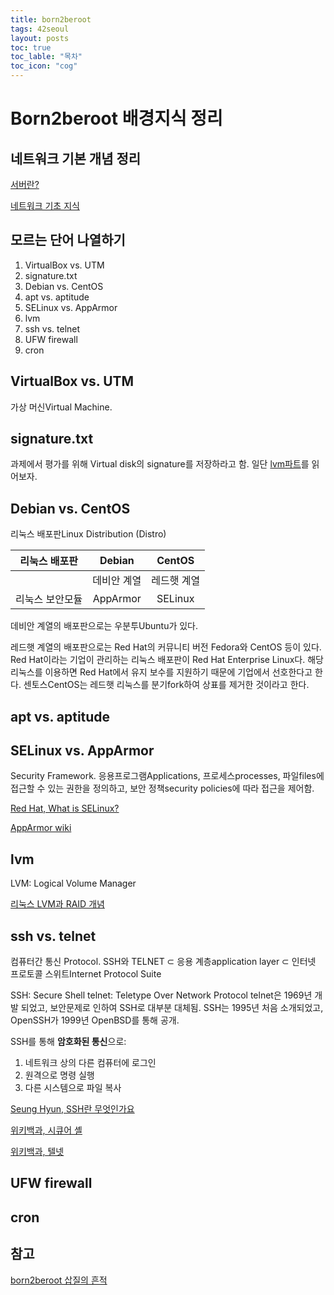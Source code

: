 ```yaml
---
title: born2beroot
tags: 42seoul
layout: posts
toc: true
toc_lable: "목차"
toc_icon: "cog"
---
```


# Born2beroot 배경지식 정리

## 네트워크 기본 개념 정리

[서버란?](https://lipcoder.tistory.com/514)

[네트워크 기초 지식](https://lipcoder.tistory.com/515?category=908023)

## 모르는 단어 나열하기

1. VirtualBox vs. UTM
1. signature.txt
1. Debian vs. CentOS
1. apt vs. aptitude
1. SELinux vs. AppArmor
1. lvm
1. ssh vs. telnet
1. UFW firewall
1. cron

## VirtualBox vs. UTM
가상 머신Virtual Machine.

## signature.txt
과제에서 평가를 위해 Virtual disk의 signature를 저장하라고 함.
일단 [lvm파트](#lvm)를 읽어보자.


## Debian vs. CentOS
리눅스 배포판Linux Distribution (Distro)

|리눅스 배포판			|Debian			|CentOS			|
|:--------------------:	| :-----------: | :--------------:|
| 						|데비안 계열	|레드햇 계열	|
|리눅스 보안모듈		|AppArmor		|SELinux		|

데비안 계열의 배포판으로는 우분투Ubuntu가 있다.

레드햇 계열의 배포판으로는 Red Hat의 커뮤니티 버전 Fedora와 CentOS 등이 있다.
Red Hat이라는 기업이 관리하는 리눅스 배포판이 Red Hat Enterprise Linux다. 해당 리눅스를 이용하면 Red Hat에서 유지 보수를 지원하기 때문에 기업에서 선호한다고 한다.
센토스CentOS는 레드햇 리눅스를 분기fork하여 상표를 제거한 것이라고 한다.


## apt vs. aptitude

## SELinux vs. AppArmor
Security Framework.
응용프로그램Applications, 프로세스processes, 파일files에 접근할 수 있는 권한을 정의하고, 보안 정책security policies에 따라 접근을 제어함.


[Red Hat, What is SELinux?](https://www.redhat.com/en/topics/linux/what-is-selinux)

[AppArmor wiki](https://gitlab.com/apparmor/apparmor/-/wikis/home)


## lvm
<!--
#lvm
-->
LVM: Logical Volume Manager

[리눅스 LVM과 RAID 개념](https://wiseworld.tistory.com/32)


## ssh vs. telnet
컴퓨터간 통신 Protocol.
SSH와 TELNET ⊂ 응용 계층application layer ⊂ 인터넷 프로토콜 스위트Internet Protocol Suite

SSH: Secure Shell
telnet: Teletype Over Network Protocol
telnet은 1969년 개발 되었고, 보안문제로 인하여 SSH로 대부분 대체됨.
SSH는 1995년 처음 소개되었고, OpenSSH가 1999년 OpenBSD를 통해 공개.

SSH를 통해 **암호화된 통신**으로:
1. 네트워크 상의 다른 컴퓨터에 로그인
1. 원격으로 명령 실행
1. 다른 시스템으로 파일 복사

[Seung Hyun, SSH란 무엇인가요](https://medium.com/@jamessoun93/ssh%EB%9E%80-%EB%AC%B4%EC%97%87%EC%9D%B8%EA%B0%80%EC%9A%94-87b58c521d6f)

[위키백과, 시큐어 셸](https://ko.wikipedia.org/wiki/%EC%8B%9C%ED%81%90%EC%96%B4_%EC%85%B8)

[위키백과, 텔넷](https://ko.wikipedia.org/wiki/%ED%85%94%EB%84%B7)


## UFW firewall

## cron

## 참고

[born2beroot 삽질의 흔적](https://tbonelee.tistory.com/m/16)